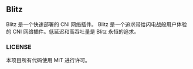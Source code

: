 ## Blitz 

Blitz 是一个快速部署的 CNI 网络插件。
Blitz 是一个追求带给闪电战般用户体验的 CNI 网络插件。低延迟和高吞吐量是 Blitz 永恒的追求。

### LICENSE

本项目所有代码使用 MIT 进行许可。